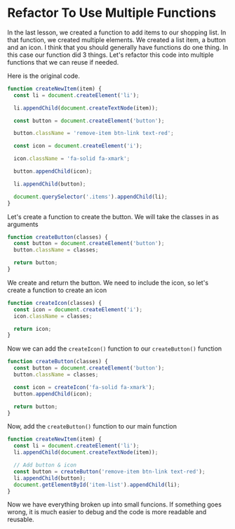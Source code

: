 # Refactor To Use Multiple Functions

In the last lesson, we created a function to add items to our shopping list. In that function, we created multiple elements. We created a list item, a button and an icon. I think that you should generally have functions do one thing. In this case our function did 3 things. Let's refactor this code into multiple functions that we can reuse if needed. 

Here is the original code.

```JavaScript
function createNewItem(item) {
  const li = document.createElement('li');

  li.appendChild(document.createTextNode(item));

  const button = document.createElement('button');

  button.className = 'remove-item btn-link text-red';

  const icon = document.createElement('i');

  icon.className = 'fa-solid fa-xmark';

  button.appendChild(icon);

  li.appendChild(button);

  document.querySelector('.items').appendChild(li);
}
```

Let's create a function to create the button. We will take the classes in as arguments

```JavaScript
function createButton(classes) {
  const button = document.createElement('button');
  button.className = classes;

  return button;
}
```

We create and return the button. We need to include the icon, so let's create a function to create an icon

```JavaScript
function createIcon(classes) {
  const icon = document.createElement('i');
  icon.className = classes;

  return icon;
}
```

Now we can add the `createIcon()` function to our `createButton()` function

```JavaScript
function createButton(classes) {
  const button = document.createElement('button');
  button.className = classes;

  const icon = createIcon('fa-solid fa-xmark');
  button.appendChild(icon);

  return button;
}
```

Now, add the `createButton()` function to our main function

```JavaScript
function createNewItem(item) {
  const li = document.createElement('li');
  li.appendChild(document.createTextNode(item));

  // Add button & icon
  const button = createButton('remove-item btn-link text-red');
  li.appendChild(button);
  document.getElementById('item-list').appendChild(li);
}
```

Now we have everything broken up into small funcions. If something goes wrong, it is much easier to debug and the code is more readable and reusable.